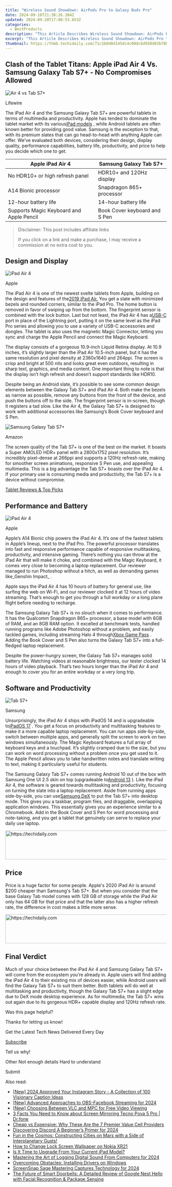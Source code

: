```yaml
---
title: "Wireless Sound Showdown: AirPods Pro to Galaxy Buds Pro"
date: 2024-09-16T21:38:26.384Z
updated: 2024-09-20T17:08:53.653Z
categories:
  - BestProducts
description: "This Article Describes Wireless Sound Showdown: AirPods Pro to Galaxy Buds Pro"
excerpt: "This Article Describes Wireless Sound Showdown: AirPods Pro to Galaxy Buds Pro"
thumbnail: https://thmb.techidaily.com/71c1b0d0d145dc4c00dc6d938d03b70bdf9ec4a8786caa41676fddc28bb6d867.jpg
---
```


## Clash of the Tablet Titans: Apple iPad Air 4 Vs. Samsung Galaxy Tab S7+ - No Compromises Allowed
![Air 4 vs Tab S7+](https://www.lifewire.com/thmb/vYh6RjqH2krmpSx8LtYsEACWT8A=/1500x0/filters:no_upscale():max_bytes(150000):strip_icc():format(webp)/ipadAir4vsTabS7-626231b5f76d495e8949db269afb28b4.jpg)

 Lifewire

 The iPad Air 4 and the Samsung Galaxy Tab S7+ are powerful tablets in terms of multimedia and productivity. Apple has tended to dominate the tablet market with its various[iPad models](https://www.lifewire.com/list-of-ipad-models-and-generations-1994232) , while Android tablets are often known better for providing good value. Samsung is the exception to that, with its premium slates that can go head-to-head with anything Apple can offer. We’ve evaluated both devices, considering their design, display quality, performance capabilities, battery life, productivity, and price to help you decide which one to get.

| **Apple iPad Air 4**                     | **Samsung Galaxy Tab S7+**    |
| ---------------------------------------- | ----------------------------- |
| No HDR10+ or high refresh panel          | HDR10+ and 120Hz display      |
| A14 Bionic processor                     | Snapdragon 865+ processor     |
| 12-hour battery life                     | 14-hour battery life          |
| Supports Magic Keyboard and Apple Pencil | Book Cover keyboard and S Pen |

>  Disclaimer: This post includes affiliate links
>
>  If you click on a link and make a purchase, I may receive a commission at no extra cost to you.
>

## Design and Display

![iPad Air 4](https://www.lifewire.com/thmb/wNUh8VcuJ6_viOl0VmQLoXGx7HI=/1500x0/filters:no_upscale():max_bytes(150000):strip_icc():format(webp)/ipad-air-4-homescreen-a791aa668fc441f78347a21d4d19dfac.jpg)

 Apple

 The iPad Air 4 is one of the newest svelte tablets from Apple, building on the design and features of the[2019 iPad Air.](https://www.lifewire.com/apple-ipad-air-2019-review-4688969) You get a slate with minimized bezels and rounded corners, similar to the iPad Pro. The home button is removed in favor of swiping up from the bottom. The fingerprint sensor is combined with the lock button. Last but not least, the iPad Air 4 has a[USB-C](https://www.lifewire.com/usb-c-4149490) port in place of the Lightning port, putting it on the same level as the iPad Pro series and allowing you to use a variety of USB-C accessories and dongles. The tablet is also uses the magnetic Magic Connector, letting you sync and charge the Apple Pencil and connect the Magic Keyboard.

 The display consists of a gorgeous 10.9-inch Liquid Retina display. At 10.9 inches, it’s slightly larger than the iPad Air 10.5-inch panel, but it has the same resolution and pixel density at 2360x1640 and 264ppi. The screen is crisp and bright at 500 nits and looks great even outdoors, resulting in sharp text, graphics, and media content. One important thing to note is that the display isn’t high refresh and doesn’t support standards like HDR10\.

 Despite being an Android slate, it’s possible to see some common design elements between the Galaxy Tab S7+ and iPad Air 4\. Both make the bezels as narrow as possible, remove any buttons from the front of the device, and push the buttons off to the side. The fingerprint sensor is in-screen, though it registers a tad slow. Like the Air 4, the Galaxy Tab S7+ is designed to work with additional accessories like Samsung’s Book Cover keyboard and S Pen.

![Samsung Galaxy Tab S7+](https://www.lifewire.com/thmb/acvho_S3pqe_E9IggPOhXchQV-c=/1500x0/filters:no_upscale():max_bytes(150000):strip_icc():format(webp)/71rwF2aLHL._AC_SL1500_-0a7c4f8d84ab4137a989f916c23817f7.jpg)

 Amazon

 The screen quality of the Tab S7+ is one of the best on the market. It boasts a Super AMOLED HDR+ panel with a 2800x1752 pixel resolution. It’s incredibly pixel-dense at 266ppi and supports a 120Hz refresh rate, making for smoother screen animations, responsive S Pen use, and appealing multimedia. This is a big advantage the Tab S7+ boasts over the iPad Air 4\. If your primary use is consuming media and productivity, the Tab S7+ is a device without compromise.

[Tablet Reviews & Top Picks](https://www.lifewire.com/best-tablets-to-buy-4036560)

## Performance and Battery

![iPad Air 4](https://www.lifewire.com/thmb/2od3Stg-Pw0hdc_rj0HKQe9I9lI=/1500x0/filters:no_upscale():max_bytes(150000):strip_icc():format(webp)/714s7LfdaBL._AC_SL1500_-f82422f45fc641148a9d25f8204ea28f.jpg)

 Apple

 Apple’s A14 Bionic chip powers the iPad Air 4\. It’s one of the fastest tablets in Apple’s lineup, next to the iPad Pro. The powerful processor translates into fast and responsive performance capable of responsive multitasking, productivity, and intensive gaming. There’s nothing you can throw at the iPad Air that will make it choke, and combined with the Magic Keyboard, it comes very close to becoming a laptop replacement. Our reviewer managed to run Photoshop without a hitch, as well as demanding games like_Genshin Impact_ .

 Apple says the iPad Air 4 has 10 hours of battery for general use, like surfing the web on Wi-Fi, and our reviewer clocked it at 12 hours of video streaming. That’s enough to get you through a full workday or a long plane flight before needing to recharge.

 The Samsung Galaxy Tab S7+ is no slouch when it comes to performance. It has the Qualcomm Snapdragon 865+ processor, a base model with 6GB of RAM, and an 8GB RAM option. It excelled at benchmark tests, handled running programs like Adobe Photoshop without a problem, and easily tackled games, including streaming Halo 4 through[Xbox Game Pass](https://www.lifewire.com/xbox-game-pass-4178809) . Adding the Book Cover and S Pen also turns the Galaxy Tab S7+ into a full-fledged laptop replacement.

 Despite the power-hungry screen, the Galaxy Tab S7+ manages solid battery life. Watching videos at reasonable brightness, our tester clocked 14 hours of video playback. That’s two hours longer than the iPad Air 4 and enough to cover you for an entire workday or a very long trip.

## Software and Productivity

![Tab S7+](https://www.lifewire.com/thmb/4hEmPHaTd-0S5fFp_VEt0wCK3rQ=/1500x0/filters:no_upscale():max_bytes(150000):strip_icc():format(webp)/71AmOoiKCL._AC_SL1500_-f20de14bdd0249c1946561d1311015dc.jpg)

Samsung

 Unsurprisingly, the iPad Air 4 ships with iPadOS 14 and is upgradeable to[iPadOS 17](https://www.lifewire.com/ipados-17-news-and-rumors-7505923) . You get a focus on productivity and multitasking features to make it a more capable laptop replacement. You can run apps side-by-side, switch between multiple apps, and generally split the screen to work on two windows simultaneously. The Magic Keyboard features a full array of keyboard keys and a touchpad. It’s slightly cramped due to the size, but you can work on word processing without a problem once you get used to it. The Apple Pencil allows you to take handwritten notes and translate writing to text, making it particularly useful for students.

 The Samsung Galaxy Tab S7+ comes running Android 10 out of the box with Samsung One UI 2.5 skin on top (upgradeable to[Android 13](https://www.lifewire.com/android-13-5216960) ). Like the iPad Air 4, the software is geared towards multitasking and productivity, focusing on turning the slate into a laptop replacement. Aside from running apps side-by-side, you can use[Samsung DeX](https://www.lifewire.com/what-is-samsung-dex-4176992) to put the Tab S7+ into desktop mode. This gives you a taskbar, program files, and draggable, overlapping application windows. This essentially gives you an experience similar to a Chromebook. Add in the Book Cover and S Pen for word processing and note-taking, and you get a tablet that genuinely can serve to replace your daily use laptop.

<!-- affiliate ads begin -->
<a href="https://aligracehair.sjv.io/c/5597632/1997662/19272" target="_top" id="1997662">
  <img src="//a.impactradius-go.com/display-ad/19272-1997662" border="0" alt="https://techidaily.com" width="728" height="90"/>
</a>
<img height="0" width="0" src="https://aligracehair.sjv.io/i/5597632/1997662/19272" style="position:absolute;visibility:hidden;" border="0" />
<!-- affiliate ads end -->

## Price

 Price is a huge factor for some people. Apple's 2020 iPad Air is around $200 cheaper than Samsung's Tab S7+. But when you consider that the base Galaxy Tab model comes with 128 GB of storage while the iPad Air only has 64 GB for that price and that the latter also has a higher refresh rate, the difference in cost makes a little more sense.

<!-- affiliate ads begin -->
<a href="https://appsumo.8odi.net/c/5597632/2100537/7443" target="_top" id="2100537">
  <img src="//a.impactradius-go.com/display-ad/7443-2100537" border="0" alt="https://techidaily.com" width="728" height="90"/>
</a>
<img height="0" width="0" src="https://appsumo.8odi.net/i/5597632/2100537/7443" style="position:absolute;visibility:hidden;" border="0" />
<!-- affiliate ads end -->

## Final Verdict

 Much of your choice between the iPad Air 4 and Samsung Galaxy Tab S7+ will come from the ecosystem you’re already in. Apple users will find adding the iPad Air 4 to their existing mix of devices easier, while Android users will find the Galaxy Tab S7+ to suit them better. Both tablets will do well at multitasking and productivity, though the Galaxy Tab S7+ has a slight edge due to DeX mode desktop experience. As for multimedia, the Tab S7+ wins out again due to its gorgeous HDR+ capable display and 120Hz refresh rate.

Was this page helpful?

Thanks for letting us know!

 Get the Latest Tech News Delivered Every Day

[Subscribe](https://www.lifewire.com/#)

Tell us why!

 Other  Not enough details  Hard to understand

 Submit

<ins class="adsbygoogle"
     style="display:block"
     data-ad-format="autorelaxed"
     data-ad-client="ca-pub-7571918770474297"
     data-ad-slot="1223367746"></ins>

<ins class="adsbygoogle"
     style="display:block"
     data-ad-client="ca-pub-7571918770474297"
     data-ad-slot="8358498916"
     data-ad-format="auto"
     data-full-width-responsive="true"></ins>

<span class="atpl-alsoreadstyle">Also read:</span>
<div><ul>
<li><a href="https://instagram-video-recordings.techidaily.com/new-2024-approved-your-instagram-story-a-collection-of-100-visionary-caption-ideas/"><u>[New] 2024 Approved Your Instagram Story - A Collection of 100 Visionary Caption Ideas</u></a></li>
<li><a href="https://screen-mirroring-recording.techidaily.com/new-advanced-approaches-to-obs-facebook-streaming-for-2024/"><u>[New] Advanced Approaches to OBS-Facebook Streaming for 2024</u></a></li>
<li><a href="https://extra-resources.techidaily.com/new-choosing-between-vlc-and-mpc-for-free-video-viewing/"><u>[New] Choosing Between VLC and MPC for Free Video Viewing</u></a></li>
<li><a href="https://screen-mirror.techidaily.com/3-facts-you-need-to-know-about-screen-mirroring-tecno-pova-5-pro-drfone-by-drfone-android/"><u>3 Facts You Need to Know about Screen Mirroring Tecno Pova 5 Pro | Dr.fone</u></a></li>
<li><a href="https://buynow-info.techidaily.com/cheap-vs-expensive-why-these-are-the-7-premier-value-cell-providers/"><u>Cheap vs Expensive: Why These Are the 7 Premier Value Cell Providers</u></a></li>
<li><a href="https://discord-videos.techidaily.com/discovering-discord-a-beginners-primer-for-2024/"><u>Discovering Discord A Beginner’s Primer for 2024</u></a></li>
<li><a href="https://buynow-info.techidaily.com/fun-in-the-cosmos-constructing-cities-on-mars-with-a-side-of-interplanetary-gusts/"><u>Fun in the Cosmos: Constructing Cities on Mars with a Side of Interplanetary Gusts!</u></a></li>
<li><a href="https://easy-unlock-android.techidaily.com/how-to-change-lock-screen-wallpaper-on-nokia-xr21-by-drfone-android/"><u>How to Change Lock Screen Wallpaper on Nokia XR21</u></a></li>
<li><a href="https://buynow-info.techidaily.com/is-it-time-to-upgrade-from-your-current-ipad-model/"><u>Is It Time to Upgrade From Your Current iPad Model?</u></a></li>
<li><a href="https://digital-screen-recording.techidaily.com/mastering-the-art-of-logging-digital-sound-from-computers-for-2024/"><u>Mastering the Art of Logging Digital Sound From Computers for 2024</u></a></li>
<li><a href="https://driver-install.techidaily.com/overcoming-obstacles-installing-drivers-on-windows/"><u>Overcoming Obstacles: Installing Drivers on Windows</u></a></li>
<li><a href="https://video-screen-grab.techidaily.com/screensnap-sage-mastering-captures-technology-for-2024/"><u>ScreenSnap Sage Mastering Captures Technology for 2024</u></a></li>
<li><a href="https://buynow-info.techidaily.com/the-future-of-smart-doorbells-a-detailed-review-of-google-nest-hello-with-facial-recognition-and-package-sensing/"><u>The Future of Smart Doorbells: A Detailed Review of Google Nest Hello with Facial Recognition & Package Sensing</u></a></li>
</ul></div>

